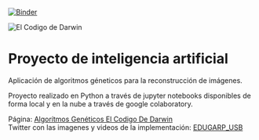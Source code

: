 
[![Binder](https://mybinder.org/badge_logo.svg)](https://mybinder.org/v2/gh/erolsucattip/edugap.html/main?filepath=Miguel_Cordero_Proyecto_Versi%C3%B3n_Usuario.ipynb)

![El Codigo de Darwin](https://pbs.twimg.com/media/EyVafZIXEAQEZ0C?format=jpg&name=medium)
# Proyecto de inteligencia artificial

Aplicación de algoritmos géneticos para la reconstrucción de imágenes. 

Proyecto realizado en Python a través de jupyter notebooks disponibles de forma local y en la nube a través de google colaboratory. 

Página: [Algorítmos Genéticos El Codigo De Darwin](https://erolsucattip.github.io/edugap.html/)  
Twitter con las imagenes y videos de la implementación: [EDUGARP_USB](https://twitter.com/edugap_usb)
